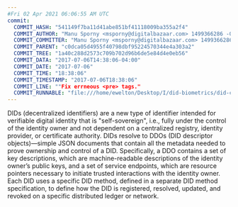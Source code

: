 ```yaml
---
#Fri 02 Apr 2021 06:06:55 AM UTC
commit:
  COMMIT_HASH: "541149f7ba11d41abe851bf41118009ba355a2f4"
  COMMIT_AUTHOR: "Manu Sporny <msporny@digitalbazaar.com> 1499366286 -0400"
  COMMIT_COMMITTER: "Manu Sporny <msporny@digitalbazaar.com> 1499366286 -0400"
  COMMIT_PARENT: "c0dca05d4955f40798dbf95224570344e4a303a2"
  COMMIT_TREE: "1a40c288d2573c709b702d96b6de5e84d4e0eb56"
  COMMIT_DATA: "2017-07-06T14:38:06-04:00"
  COMMIT_DATE: "2017-07-06"
  COMMIT_TIME: "18:38:06"
  COMMIT_TIMESTAMP: "2017-07-06T18:38:06"
  COMMIT_LINE: ""Fix errneous <pre> tags."
  COMMIT_RUNNABLE: "file:///home/ewelton/Desktop/I/did-biometrics/did-core-dataset/analysis/gitinfo/541149f7ba11d41abe851bf41118009ba355a2f4/snapshot/index.html"
---
```


<section id="abstract">
<p>
DIDs (decentralized identifiers) are a new type of identifier intended
for verifiable digital identity that is "self-sovereign", i.e., fully
under the control of the identity owner and not dependent on a
centralized registry, identity provider, or certificate authority. DIDs
resolve to DDOs (DID descriptor objects)—simple JSON documents that
contain all the metadata needed to prove ownership and control of a DID.
Specifically, a DDO contains a set of key descriptions, which are
machine-readable descriptions of the identity owner’s public keys, and a
set of service endpoints, which are resource pointers necessary to
initiate trusted interactions with the identity owner. Each DID uses a
specific DID method, defined in a separate DID method specification, to
define how the DID is registered, resolved, updated, and revoked on a
specific distributed ledger or network.
      </p>
</section>
